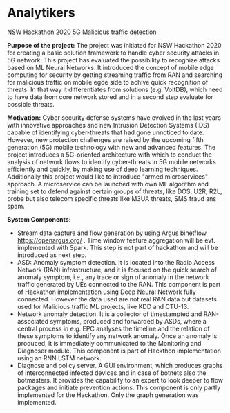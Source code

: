 # Analytikers

NSW Hackathon 2020
5G Malicious traffic detection

**Purpose of the project:**
The project was initiated for NSW Hackathon 2020 for creating a basic 
solution framework to handle cyber security attacks in 5G network. This project
has evaluated the possibility to recognize attacks based on ML Neural Networks.
It introduced the concept of mobile edge computing for security by getting 
streaming traffic from RAN and searching for malicious traffic on mobile egde
side to achive quick recognition of threats.
In that way it differentiates from solutions (e.g. VoltDB), which need to have
data from core network stored and in a second step evaluate for possible 
threats.

**Motivation:**
Cyber security defense systems have evolved in
the last years with innovative approaches and new Intrusion
Detection Systems (IDS) capable of identifying cyber-threats
that had gone unnoticed to date. However, new protection
challenges are raised by the upcoming fifth generation (5G)
mobile technology with new and advanced features. The project introduces a 
5G-oriented architecture with which to conduct the analysis of network flows
to identify cyber-threats in 5G mobile networks efficiently and
quickly, by making use of deep learning techniques. Additionally this project
would like to introduce "armed microservices" approach. A microservice can be 
launched with own ML algorithm and training set to defend against certain 
groups of threats, like DOS, U2R, R2L, probe but also telecom specific threats
like M3UA threats, SMS fraud ans spam.

**System Components:**
*  Stream data capture and flow generation by using Argus binetflow
   https://openargus.org/ . Time window feature aggregation will be evt. 
   implemented with Spark. This step is not part of hackathon and will be 
   introduced as next step.
*  ASD: Anomaly symptom detection. It is located into the Radio Access Network 
   (RAN) infrastructure, and it is focused on the quick search of anomaly 
   symptom, i.e., any trace or sign of anomaly in the network traffic 
   generated by UEs connected to the RAN. This component is part of Hackathon 
   implementation using Deep Neural Network fully connected. However the data
   used are not real RAN data but datasets used for Malicious traffic ML
   projects, like KDD and CTU-13.
*  Network anomaly detection. It is a collector of timestampted and 
   RAN-associated symptoms, produced and forwarded by ASDs, where a central 
   process in e.g. EPC analyses the timeline and the relation of these symptoms 
   to identify any network anomaly. Once an anomaly is produced, it is 
   immediately communicated to the Monitoring and Diagnoser module. This 
   component is part of Hackthon implementation using an RNN LSTM network.
*  Diagnose and policy server. A GUI environment, which produces graphs of 
   interconnected infected devices and in case of botnets also the botmasters.
   It provides the capability to an expert to look deeper to flow packages
   and initiate prevention actions. This component is only partly implemented
   for the Hackathon. Only the graph generation was implemented.

